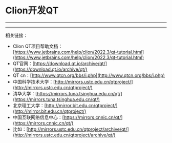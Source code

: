 # Clion开发QT
---

---


相关链接：

+ Clion QT项目帮助文档：[https://www.jetbrains.com/help/clion/2022.3/qt-tutorial.html](https://www.jetbrains.com/help/clion/2022.3/qt-tutorial.html)
+ QT官网：[https://download.qt.io/archive/qt/](https://download.qt.io/archive/qt/)
+ QT cn：[http://www.qtcn.org/bbs/i.php](http://www.qtcn.org/bbs/i.php)
+ 中国科学技术大学：[http://mirrors.ustc.edu.cn/qtproject/](http://mirrors.ustc.edu.cn/qtproject/)
+ 清华大学：[https://mirrors.tuna.tsinghua.edu.cn/qt/](https://mirrors.tuna.tsinghua.edu.cn/qt/)
+ 北京理工大学：[http://mirror.bit.edu.cn/qtproject/](http://mirror.bit.edu.cn/qtproject/)
+ 中国互联网络信息中心：[https://mirrors.cnnic.cn/qt/](https://mirrors.cnnic.cn/qt/)
+ 比如：[http://mirrors.ustc.edu.cn/qtproject/archive/qt/](http://mirrors.ustc.edu.cn/qtproject/archive/qt/)
